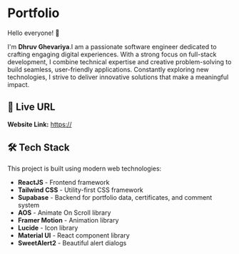 # Portfolio

Hello everyone\! 👋

I'm **Dhruv Ghevariya**.I am a passionate software engineer dedicated to crafting engaging digital experiences. With a strong focus on full-stack development, I combine technical expertise and creative problem-solving to build seamless, user-friendly applications. Constantly exploring new technologies, I strive to deliver innovative solutions that make a meaningful impact.

## 🚀 Live URL

**Website Link:** [https://](https://)

## 🛠️ Tech Stack

This project is built using modern web technologies:

  - **ReactJS** - Frontend framework
  - **Tailwind CSS** - Utility-first CSS framework
  - **Supabase** - Backend for portfolio data, certificates, and comment system
  - **AOS** - Animate On Scroll library
  - **Framer Motion** - Animation library
  - **Lucide** - Icon library
  - **Material UI** - React component library
  - **SweetAlert2** - Beautiful alert dialogs

